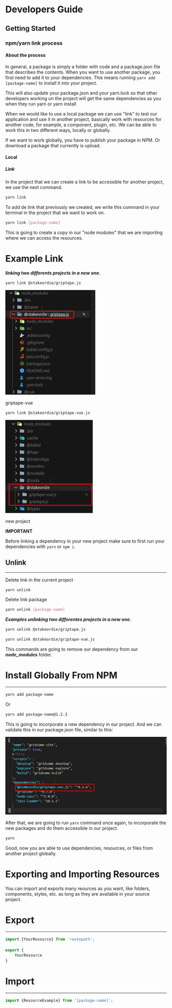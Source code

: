 # Developers Guide

## Getting Started

### npm/yarn link process

#### About the process

In general, a package is simply a folder with code and a package.json file that describes the contents. When you want to use another package, you first need to add it to your dependencies. This means running `yarn add [package-name]` to install it into your project.

This will also update your package.json and your yarn.lock so that other developers working on the project will get the same dependencies as you when they run yarn or yarn install

When we would like to use a local package we can use "link" to test our application and use it in another project, basically work with resources for another code, for example, a component, plugin, etc. We can be able to work this in two different ways, locally or globally. 

If we want to work globally,  you have to publish your package in NPM. Or download a package that currently is upload.

#### Local

##### Link

In the project that we can create a link to be accessible for another project, we use the next command.

```bash
yarn link
```

To add de link that previously we created, we write this command in your terminal in the project that we want to work on.

```bash
yarn link [package-name]
```

This is going to create a copy in our "node modules" that we are importing where we can access the resources.

# Example Link

***linking two differents projects in a new one.***

```bash
yarn link @stakeordie/griptape.js
```

![figure 3](docs/figure3.png)

griptape-vue

```bash
yarn link @stakeordie/griptape-vue.js
```

![figure 1](docs/figure1.png)

new project

**IMPORTANT**

Before linking a dependency in your new project make sure to first run your dependencies with `yarn` or `npm i`.

## Unlink

---

Delete link in the current project

```bash
yarn unlink
```

Delete link package

```bash
yarn unlink [package-name]
```

***Examples unlinking two differentes projects in a new one.***

```bash
yarn unlink @stakeordie/griptape.js
```

```bash
yarn unlink @stakeordie/griptape-vue.js
```

This commands are going to remove our dependency from our ***node_modules*** folder.

# Install Globally From NPM

---

```bash
yarn add package-name
```

Or

```bash
yarn add package-name@1.2.3
```

This is going to incorporate a new dependency in our project. And we can validate this in our package.json file, similar to this:

![figure 2](docs/figure2.png)

After that, we are going to run `yarn` command once again, to incorporate the new packages and do them accessible in our project.

```bash
yarn
```

Good, now you are able to use dependencies, resources, or files from another project globally.

# Exporting and Importing Resources

You can import and exports many reources as you want, like folders, components, styles, etc. as long as they are available in your source project.

# Export

---

```jsx
import {YourResource} from 'routepath';

export {
	YourResource
}
```

# Import

---

```jsx
import {ResourceExample} from '[package-name]';
```
